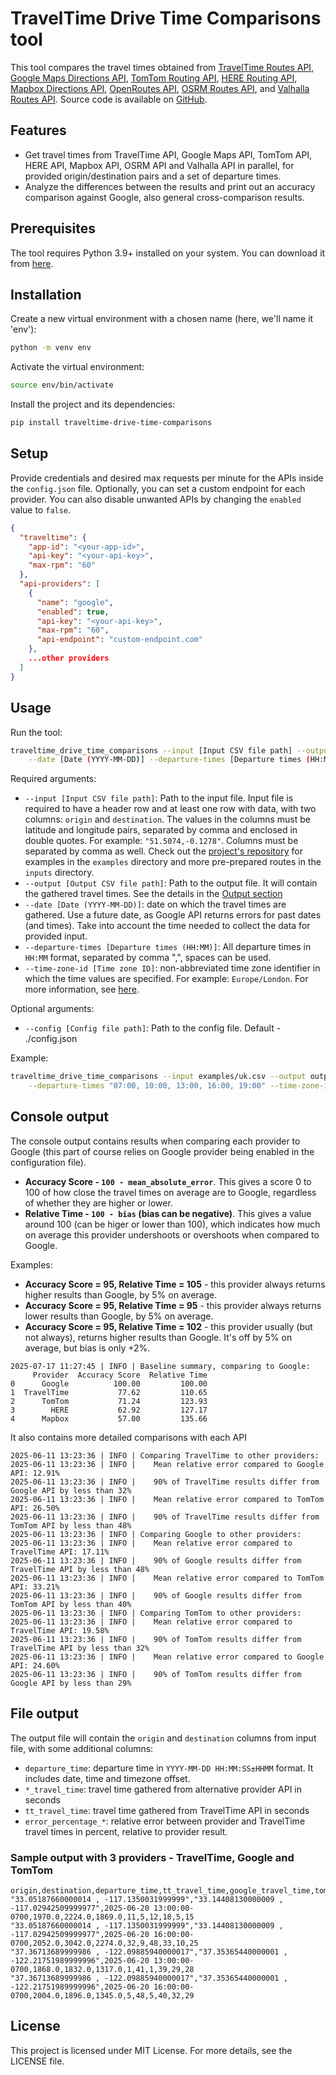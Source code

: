 # TravelTime Drive Time Comparisons tool

This tool compares the travel times obtained from [TravelTime Routes API](https://docs.traveltime.com/api/reference/routes),
[Google Maps Directions API](https://developers.google.com/maps/documentation/directions/get-directions),
[TomTom Routing API](https://developer.tomtom.com/routing-api/documentation/tomtom-maps/routing-service),
[HERE Routing API](https://www.here.com/docs/bundle/routing-api-v8-api-reference),
[Mapbox Directions API](https://docs.mapbox.com/api/navigation/directions/),
[OpenRoutes API](https://openrouteservice.org/dev/#/api-docs/v2/directions/%7Bprofile%7D/get),
[OSRM Routes API](https://project-osrm.org/docs/v5.5.1/api/?language=cURL#route-service),
and [Valhalla Routes API](https://valhalla.github.io/valhalla/api/turn-by-turn/api-reference/).
Source code is available on [GitHub](https://github.com/traveltime-dev/traveltime-drive-time-comparisons).

## Features

- Get travel times from TravelTime API, Google Maps API, TomTom API, HERE API, Mapbox API, OSRM API and Valhalla API in parallel, for provided origin/destination pairs and a set 
    of departure times.
- Analyze the differences between the results and print out an accuracy comparison against Google, also general cross-comparison results.

## Prerequisites

The tool requires Python 3.9+ installed on your system. You can download it from [here](https://www.python.org/downloads/).

## Installation
Create a new virtual environment with a chosen name (here, we'll name it 'env'):
```bash
python -m venv env
```

Activate the virtual environment:
```bash
source env/bin/activate
```

Install the project and its dependencies:
```bash
pip install traveltime-drive-time-comparisons
```

## Setup
Provide credentials and desired max requests per minute for the APIs inside the `config.json` file.
Optionally, you can set a custom endpoint for each provider.
You can also disable unwanted APIs by changing the `enabled` value to `false`.

```json
{
  "traveltime": {
    "app-id": "<your-app-id>",
    "api-key": "<your-api-key>",
    "max-rpm": "60"
  },
  "api-providers": [
    {
      "name": "google",
      "enabled": true,
      "api-key": "<your-api-key>",
      "max-rpm": "60",
      "api-endpoint": "custom-endpoint.com"
    },
    ...other providers
  ]
}
```

## Usage
Run the tool:
```bash
traveltime_drive_time_comparisons --input [Input CSV file path] --output [Output CSV file path] \
    --date [Date (YYYY-MM-DD)] --departure-times [Departure times (HH:MM, HH:MM)] --time-zone-id [Time zone ID] 
```
Required arguments:
- `--input [Input CSV file path]`: Path to the input file. Input file is required to have a header row and at least one 
    row with data, with two columns: `origin` and `destination`.
    The values in the columns must be latitude and longitude pairs, separated 
    by comma and enclosed in double quotes. For example: `"51.5074,-0.1278"`. Columns must be separated by comma as well.
    Check out the [project's repository](https://github.com/traveltime-dev/traveltime-drive-time-comparisons.git) 
    for examples in the `examples` directory and more pre-prepared routes in the `inputs` directory.
- `--output [Output CSV file path]`: Path to the output file. It will contain the gathered travel times. 
  See the details in the [Output section](#output)
- `--date [Date (YYYY-MM-DD)]`: date on which the travel times are gathered. Use a future date, as Google API returns
  errors for past dates (and times). Take into account the time needed to collect the data for provided input.
- `--departure-times [Departure times (HH:MM)]`: All departure times in `HH:MM` format, separated by comma ",", spaces can be used.
- `--time-zone-id [Time zone ID]`: non-abbreviated time zone identifier in which the time values are specified. 
  For example: `Europe/London`. For more information, see [here](https://en.wikipedia.org/wiki/List_of_tz_database_time_zones).

Optional arguments:
- `--config [Config file path]`: Path to the config file. Default - ./config.json

Example:

```bash
traveltime_drive_time_comparisons --input examples/uk.csv --output output.csv --date 2023-09-20 \
    --departure-times "07:00, 10:00, 13:00, 16:00, 19:00" --time-zone-id "Europe/London"
```

## Console output

The console output contains results when comparing each provider to Google (this part of course relies on Google provider being enabled in the configuration file).

- **Accuracy Score - `100 - mean_absolute_error`**. This gives a score 0 to 100 of how close the travel times on average are to Google, regardless of whether they are higher or lower.
- **Relative Time - `100 - bias` (bias can be negative)**. This gives a value around 100 (can be higer or lower than 100), which indicates how much on average this provider undershoots or overshoots when compared to Google.

Examples:
- **Accuracy Score = 95, Relative Time = 105** - this provider always returns higher results than Google, by 5% on average.
- **Accuracy Score = 95, Relative Time = 95** - this provider always returns lower results than Google, by 5% on average.
- **Accuracy Score = 95, Relative Time = 102** - this provider usually (but not always), returns higher results than Google. It's off by 5% on average, but bias is only +2%.

```
2025-07-17 11:27:45 | INFO | Baseline summary, comparing to Google: 
     Provider  Accuracy Score  Relative Time
0      Google          100.00         100.00
1  TravelTime           77.62         110.65
2      TomTom           71.24         123.93
3        HERE           62.92         127.17
4      Mapbox           57.00         135.66
```

It also contains more detailed comparisons with each API 
```
2025-06-11 13:23:36 | INFO | Comparing TravelTime to other providers:
2025-06-11 13:23:36 | INFO | 	Mean relative error compared to Google API: 12.91%
2025-06-11 13:23:36 | INFO | 	90% of TravelTime results differ from Google API by less than 32%
2025-06-11 13:23:36 | INFO | 	Mean relative error compared to TomTom API: 26.50%
2025-06-11 13:23:36 | INFO | 	90% of TravelTime results differ from TomTom API by less than 48%
2025-06-11 13:23:36 | INFO | Comparing Google to other providers:
2025-06-11 13:23:36 | INFO | 	Mean relative error compared to TravelTime API: 17.11%
2025-06-11 13:23:36 | INFO | 	90% of Google results differ from TravelTime API by less than 48%
2025-06-11 13:23:36 | INFO | 	Mean relative error compared to TomTom API: 33.21%
2025-06-11 13:23:36 | INFO | 	90% of Google results differ from TomTom API by less than 40%
2025-06-11 13:23:36 | INFO | Comparing TomTom to other providers:
2025-06-11 13:23:36 | INFO | 	Mean relative error compared to TravelTime API: 19.58%
2025-06-11 13:23:36 | INFO | 	90% of TomTom results differ from TravelTime API by less than 32%
2025-06-11 13:23:36 | INFO | 	Mean relative error compared to Google API: 24.60%
2025-06-11 13:23:36 | INFO | 	90% of TomTom results differ from Google API by less than 29%
```

## File output
The output file will contain the `origin` and `destination` columns from input file, with some additional columns: 
  - `departure_time`: departure time in `YYYY-MM-DD HH:MM:SS±HHMM` format.
    It includes date, time and timezone offset.
  - `*_travel_time`: travel time gathered from alternative provider API in seconds
  - `tt_travel_time`: travel time gathered from TravelTime API in seconds
  - `error_percentage_*`: relative error between provider and TravelTime travel times in percent, relative to provider result.

### Sample output with 3 providers - TravelTime, Google and TomTom
```csv
origin,destination,departure_time,tt_travel_time,google_travel_time,tomtom_travel_time,error_percentage_traveltime_to_google,error_percentage_traveltime_to_tomtom,error_percentage_google_to_traveltime,error_percentage_google_to_tomtom,error_percentage_tomtom_to_traveltime,error_percentage_tomtom_to_google
"33.05187660000014 , -117.1350031999999","33.14408130000009 , -117.02942509999977",2025-06-20 13:00:00-0700,1970.0,2224.0,1869.0,11,5,12,18,5,15
"33.05187660000014 , -117.1350031999999","33.14408130000009 , -117.02942509999977",2025-06-20 16:00:00-0700,2052.0,3042.0,2274.0,32,9,48,33,10,25
"37.36713689999986 , -122.09885940000017","37.35365440000001 , -122.21751989999996",2025-06-20 13:00:00-0700,1868.0,1832.0,1317.0,1,41,1,39,29,28
"37.36713689999986 , -122.09885940000017","37.35365440000001 , -122.21751989999996",2025-06-20 16:00:00-0700,2004.0,1896.0,1345.0,5,48,5,40,32,29
```

## License
This project is licensed under MIT License. For more details, see the LICENSE file.
